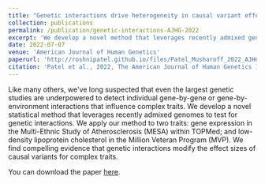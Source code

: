 ```yaml
---
title: "Genetic interactions drive heterogeneity in causal variant effect sizes for gene expression and complex traits"
collection: publications
permalink: /publication/genetic-interactions-AJHG-2022
excerpt: 'We develop a novel method that leverages recently admixed genomes to test for genetic interactions.'
date: 2022-07-07
venue: 'American Journal of Human Genetics'
paperurl: 'http://roshnipatel.github.io/files/Patel_Musharoff_2022_AJHG.pdf'
citation: 'Patel et al., 2022, The American Journal of Human Genetics 109, 1286–1297.'
---
```

Like many others, we've long suspected that even the largest genetic studies are underpowered to detect individual gene-by-gene or gene-by-environment interactions that influence complex traits. We develop a novel statistical method that leverages recently admixed genomes to test for genetic interactions. We apply our method to two traits: gene expression in the Multi-Ethnic Study of Atherosclerosis (MESA) within TOPMed; and low-density lipoprotein cholesterol in the Million Veteran Program (MVP). We find compelling evidence that genetic interactions modify the effect sizes of causal variants for complex traits.

You can download the paper [here](http://roshnipatel.github.io/files/Patel_Musharoff_2022_AJHG.pdf).

